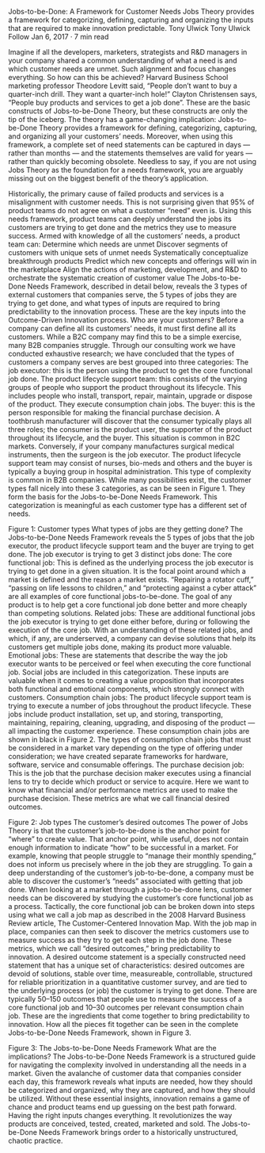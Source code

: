 Jobs-to-be-Done: A Framework for Customer Needs
Jobs Theory provides a framework for categorizing, defining, capturing and organizing the inputs that are required to make innovation predictable.
Tony Ulwick
Tony Ulwick
Follow
Jan 6, 2017 · 7 min read



Imagine if all the developers, marketers, strategists and R&D managers in your company shared a common understanding of what a need is and which customer needs are unmet. Such alignment and focus changes everything. So how can this be achieved?
Harvard Business School marketing professor Theodore Levitt said, “People don’t want to buy a quarter-inch drill. They want a quarter-inch hole!” Clayton Christensen says, “People buy products and services to get a job done”.
These are the basic constructs of Jobs-to-be-Done Theory, but these constructs are only the tip of the iceberg. The theory has a game-changing implication:
Jobs-to-be-Done Theory provides a framework for defining, categorizing, capturing, and organizing all your customers’ needs.
Moreover, when using this framework, a complete set of need statements can be captured in days — rather than months — and the statements themselves are valid for years — rather than quickly becoming obsolete.
Needless to say, if you are not using Jobs Theory as the foundation for a needs framework, you are arguably missing out on the biggest benefit of the theory’s application.

Historically, the primary cause of failed products and services is a misalignment with customer needs. This is not surprising given that 95% of product teams do not agree on what a customer “need” even is. Using this needs framework, product teams can deeply understand the jobs its customers are trying to get done and the metrics they use to measure success.
Armed with knowledge of all the customers’ needs, a product team can:
Determine which needs are unmet
Discover segments of customers with unique sets of unmet needs
Systematically conceptualize breakthrough products
Predict which new concepts and offerings will win in the marketplace
Align the actions of marketing, development, and R&D to orchestrate the systematic creation of customer value
The Jobs-to-be-Done Needs Framework, described in detail below, reveals the 3 types of external customers that companies serve, the 5 types of jobs they are trying to get done, and what types of inputs are required to bring predictability to the innovation process. These are the key inputs into the Outcome-Driven Innovation process.
Who are your customers?
Before a company can define all its customers’ needs, it must first define all its customers. While a B2C company may find this to be a simple exercise, many B2B companies struggle. Through our consulting work we have conducted exhaustive research; we have concluded that the types of customers a company serves are best grouped into three categories:
The job executor: this is the person using the product to get the core functional job done.
The product lifecycle support team: this consists of the varying groups of people who support the product throughout its lifecycle. This includes people who install, transport, repair, maintain, upgrade or dispose of the product. They execute consumption chain jobs.
The buyer: this is the person responsible for making the financial purchase decision.
A toothbrush manufacturer will discover that the consumer typically plays all three roles; the consumer is the product user, the supporter of the product throughout its lifecycle, and the buyer. This situation is common in B2C markets.
Conversely, if your company manufactures surgical medical instruments, then the surgeon is the job executor. The product lifecycle support team may consist of nurses, bio-meds and others and the buyer is typically a buying group in hospital administration. This type of complexity is common in B2B companies.
While many possibilities exist, the customer types fall nicely into these 3 categories, as can be seen in Figure 1. They form the basis for the Jobs-to-be-Done Needs Framework.
This categorization is meaningful as each customer type has a different set of needs.

Figure 1: Customer types
What types of jobs are they getting done?
The Jobs-to-be-Done Needs Framework reveals the 5 types of jobs that the job executor, the product lifecycle support team and the buyer are trying to get done.
The job executor is trying to get 3 distinct jobs done:
The core functional job: This is defined as the underlying process the job executor is trying to get done in a given situation. It is the focal point around which a market is defined and the reason a market exists. “Repairing a rotator cuff,” “passing on life lessons to children,” and “protecting against a cyber attack” are all examples of core functional jobs-to-be-done. The goal of any product is to help get a core functional job done better and more cheaply than competing solutions.
Related jobs: These are additional functional jobs the job executor is trying to get done either before, during or following the execution of the core job. With an understanding of these related jobs, and which, if any, are underserved, a company can devise solutions that help its customers get multiple jobs done, making its product more valuable.
Emotional jobs: These are statements that describe the way the job executor wants to be perceived or feel when executing the core functional job. Social jobs are included in this categorization. These inputs are valuable when it comes to creating a value proposition that incorporates both functional and emotional components, which strongly connect with customers.
Consumption chain jobs: The product lifecycle support team is trying to execute a number of jobs throughout the product lifecycle. These jobs include product installation, set up, and storing, transporting, maintaining, repairing, cleaning, upgrading, and disposing of the product — all impacting the customer experience. These consumption chain jobs are shown in black in Figure 2. The types of consumption chain jobs that must be considered in a market vary depending on the type of offering under consideration; we have created separate frameworks for hardware, software, service and consumable offerings.
The purchase decision job: This is the job that the purchase decision maker executes using a financial lens to try to decide which product or service to acquire. Here we want to know what financial and/or performance metrics are used to make the purchase decision. These metrics are what we call financial desired outcomes.

Figure 2: Job types
The customer’s desired outcomes
The power of Jobs Theory is that the customer’s job-to-be-done is the anchor point for “where” to create value. That anchor point, while useful, does not contain enough information to indicate “how” to be successful in a market. For example, knowing that people struggle to “manage their monthly spending,” does not inform us precisely where in the job they are struggling.
To gain a deep understanding of the customer’s job-to-be-done, a company must be able to discover the customer’s “needs” associated with getting that job done.
When looking at a market through a jobs-to-be-done lens, customer needs can be discovered by studying the customer’s core functional job as a process. Tactically, the core functional job can be broken down into steps using what we call a job map as described in the 2008 Harvard Business Review article, The Customer-Centered Innovation Map. With the job map in place, companies can then seek to discover the metrics customers use to measure success as they try to get each step in the job done. These metrics, which we call “desired outcomes,” bring predictability to innovation.
A desired outcome statement is a specially constructed need statement that has a unique set of characteristics: desired outcomes are devoid of solutions, stable over time, measureable, controllable, structured for reliable prioritization in a quantitative customer survey, and are tied to the underlying process (or job) the customer is trying to get done.
There are typically 50–150 outcomes that people use to measure the success of a core functional job and 10–30 outcomes per relevant consumption chain job. These are the ingredients that come together to bring predictability to innovation. How all the pieces fit together can be seen in the complete Jobs-to-be-Done Needs Framework, shown in Figure 3.

Figure 3: The Jobs-to-be-Done Needs Framework
What are the implications?
The Jobs-to-be-Done Needs Framework is a structured guide for navigating the complexity involved in understanding all the needs in a market. Given the avalanche of customer data that companies consider each day, this framework reveals what inputs are needed, how they should be categorized and organized, why they are captured, and how they should be utilized.
Without these essential insights, innovation remains a game of chance and product teams end up guessing on the best path forward. Having the right inputs changes everything. It revolutionizes the way products are conceived, tested, created, marketed and sold.
The Jobs-to-be-Done Needs Framework brings order to a historically unstructured, chaotic practice.